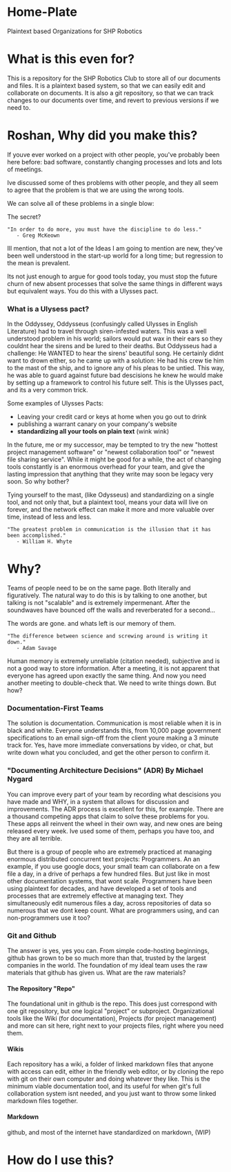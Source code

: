 # Home-Plate
Plaintext based Organizations for SHP Robotics

# What is this even for?

This is a repository for the SHP Robotics Club to store all of our documents and files. It is a plaintext based system, so that we can easily edit and collaborate on documents. It is also a git repository, so that we can track changes to our documents over time, and revert to previous versions if we need to.

# Roshan, Why did you make this?

If youve ever worked on a project with other people, you've probably been here before: bad software, constantly changing processes and lots and lots of meetings.

Ive discussed some of thes problems with other people, and they all seem to agree that the problem is that we are using the wrong tools.

We can solve all of these problems in a single blow:

The secret?

```
"In order to do more, you must have the discipline to do less."
   - Greg McKeown
```

Ill mention, that not a lot of the Ideas I am going to mention are new, they've been well understood in the start-up world for a long time; but regression to the mean is prevalent.

Its not just enough to argue for good tools today, you must stop the future churn of new absent processes that solve the same things in different ways but equivalent ways. You do this with a Ulysses pact.

### What is a Ulysess pact?

In the Oddyssey, Oddysseus (confusingly called Ulysses in English Literature) had to travel through siren-infested waters. This was a well understood problem in his world; sailors would put wax in their ears so they couldnt hear the sirens and be lured to their deaths. But Oddysseus had a challenge: He WANTED to hear the sirens' beautiful song. He certainly didnt want to drown either, so he came up with a solution: He had his crew tie him to the mast of the ship, and to ignore any of his pleas to be untied. This way, he was able to guard against future bad descisions he knew he would make by setting up a framework to control his future self. This is the Ulysses pact, and its a very common trick.

Some examples of Ulysses Pacts:
- Leaving your credit card or keys at home when you go out to drink
- publishing a warrant canary on your company's website
- **standardizing all your tools on plain text** (wink wink)

In the future, me or my successor, may be tempted to try the new "hottest project management software" or "newest collaboration tool" or "newest file sharing service". While it might be good for a while, the act of changing tools constantly is an enormous overhead for your team, and give the lasting impression that anything that they write may soon be legacy very soon. So why bother?

Tying yourself to the mast, (like Odysseus) and standardizing on a single tool, and not only that, but a plaintext tool, means your data will live on forever, and the network effect can make it more and more valuable over time, instead of less and less.


```
"The greatest problem in communication is the illusion that it has been accomplished."
   - William H. Whyte
```

# Why?

Teams of people need to be on the same page. Both literally and figuratively. The natural way to do this is by talking to one another, but talking is not "scalable" and is extremely impermenant. After the soundwaves have bounced off the walls and reverberated for a second...

The words are gone. and whats left is our memory of them.

```
"The difference between science and screwing around is writing it down."
   - Adam Savage
```

Human memory is extremely unreliable (citation needed), subjective and is not a good way to store information. After a meeting, it is not apparent that everyone has agreed upon exactly the same thing. And now you need another meeting to double-check that. We need to write things down. But how?

### Documentation-First Teams

The solution is documentation. Communication is most reliable when it is in black and white. Everyone understands this, from 10,000 page government specifications to an email sign-off from the client youre making a 3 minute track for. Yes, have more immediate conversations by video, or chat, but write down what you concluded, and get the other person to confirm it. 


### "Documenting Architecture Decisions" (ADR) By Michael Nygard

You can improve every part of your team by recording what descisions you have made and WHY, in a system that allows for discussion and improvements. The ADR process is excellent for this, for example. There are a thousand competing apps that claim to solve these problems for you. These apps all reinvent the wheel in their own way, and new ones are being released every week. Ive used some of them, perhaps you have too, and they are all terrible.

But there is a group of people who are extremely practiced at managing enormous distributed concurrent text projects: Programmers. An an example, if you use google docs, your small team can collaborate on a few file a day, in a drive of perhaps a few hundred files. But just like in most other documentation systems, that wont scale. Programmers have been using plaintext for decades, and have developed a set of tools and processes that are extremely effective at managing text. They simultaneously edit numerous files a day, across repositories of data so numerous that we dont keep count. What are programmers using, and can non-programmers use it too?

### Git and Github

The answer is yes, yes you can. From simple code-hosting beginnings, github has grown to be so much more than that, trusted by the largest companies in the world. The foundation of my ideal team uses the raw materials that github has given us. What are the raw materials?

#### The Repository "Repo"

The foundational unit in github is the repo. This does just correspond with one git repository, but one logical "project" or subproject. Organizational tools like the Wiki (for documentation), Projects (for project management) and more can sit here, right next to your projects files, right where you need them.

#### Wikis

Each repository has a wiki, a folder of linked markdown files that anyone with access can edit, either in the friendly web editor, or by cloning the repo with git on their own computer and doing whatever they like. This is the minimum viable documentation tool, and its useful for when git's full collaboration system isnt needed, and you just want to throw some linked markdown files together.


#### Markdown

github, and most of the internet have standardized on markdown, (WIP)








# How do I use this?